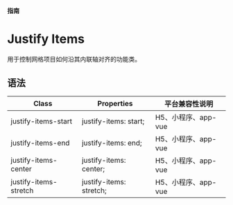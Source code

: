 #### <span class="text-lg text-gray-500 font-normal">指南</span>

<div class="w-screen"></div>

# Justify Items
<a-typography-text>
    用于控制网格项目如何沿其内联轴对齐的功能类。
</a-typography-text>

<CssPrefix />

## 语法
| Class | Properties | 平台兼容性说明
| --- | --- | ---
| <a-link status="success">justify-items-start</a-link> | <a-link>justify-items: start;</a-link> | H5、小程序、app-vue
| <a-link status="success">justify-items-end</a-link> | <a-link>justify-items: end;</a-link> | H5、小程序、app-vue
| <a-link status="success">justify-items-center</a-link> | <a-link>justify-items: center;</a-link> | H5、小程序、app-vue
| <a-link status="success">justify-items-stretch</a-link> | <a-link>justify-items: stretch;</a-link> | H5、小程序、app-vue
